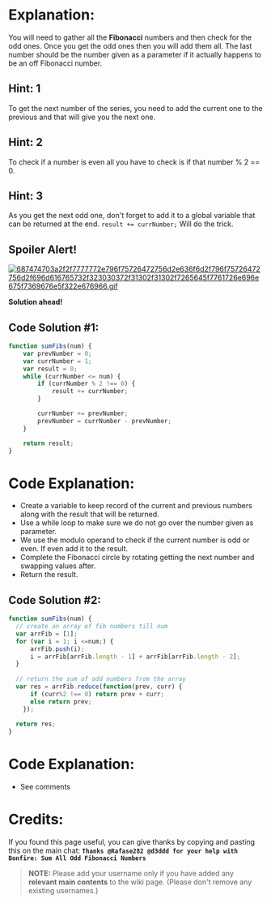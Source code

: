 # Explanation:
You will need to gather all the **Fibonacci** numbers and then check for the odd ones. Once you get the odd ones then you will add them all. The last number should be the number given as a parameter if it actually happens to be an off Fibonacci number.

## Hint: 1
To get the next number of the series, you need to add the current one to the previous and that will give you the next one.

## Hint: 2
To check if a number is even all you have to check is if that number % 2 == 0.

## Hint: 3
As you get the next odd one, don't forget to add it to a global variable that can be returned at the end. `result += currNumber;` Will do the trick.

## Spoiler Alert!
[![687474703a2f2f7777772e796f75726472756d2e636f6d2f796f75726472756d2f696d616765732f323030372f31302f31302f7265645f7761726e696e675f7369676e5f322e676966.gif](https://files.gitter.im/FreeCodeCamp/Wiki/nlOm/thumb/687474703a2f2f7777772e796f75726472756d2e636f6d2f796f75726472756d2f696d616765732f323030372f31302f31302f7265645f7761726e696e675f7369676e5f322e676966.gif)](https://files.gitter.im/FreeCodeCamp/Wiki/nlOm/687474703a2f2f7777772e796f75726472756d2e636f6d2f796f75726472756d2f696d616765732f323030372f31302f31302f7265645f7761726e696e675f7369676e5f322e676966.gif)

**Solution ahead!**

## Code Solution #1:

```js
function sumFibs(num) {
    var prevNumber = 0;
    var currNumber = 1;
    var result = 0;
    while (currNumber <= num) {
        if (currNumber % 2 !== 0) {
            result += currNumber;
        }

        currNumber += prevNumber;
        prevNumber = currNumber - prevNumber;
    }

    return result;
}
```

# Code Explanation:
- Create a variable to keep record of the current and previous numbers along with the result that will be returned.
- Use a while loop to make sure we do not go over the number given as parameter.
- We use the modulo operand to check if the current number is odd or even. If even add it to the result.
- Complete the Fibonacci circle by rotating getting the next number and swapping values after.
- Return the result.

## Code Solution #2:

```js
function sumFibs(num) {
  // create an array of fib numbers till num
  var arrFib = [1];
  for (var i = 1; i <=num;) {
      arrFib.push(i);
      i = arrFib[arrFib.length - 1] + arrFib[arrFib.length - 2];
  }
  
  // return the sum of odd numbers from the array
  var res = arrFib.reduce(function(prev, curr) { 
      if (curr%2 !== 0) return prev + curr;
      else return prev;
    });
  
  return res;
}
```

# Code Explanation:
- See comments

# Credits:
If you found this page useful, you can give thanks by copying and pasting this on the main chat: **`Thanks @Rafase282 @d3ddd for your help with Bonfire: Sum All Odd Fibonacci Numbers`**

> **NOTE:** Please add your username only if you have added any **relevant main contents** to the wiki page. (Please don't remove any existing usernames.)
